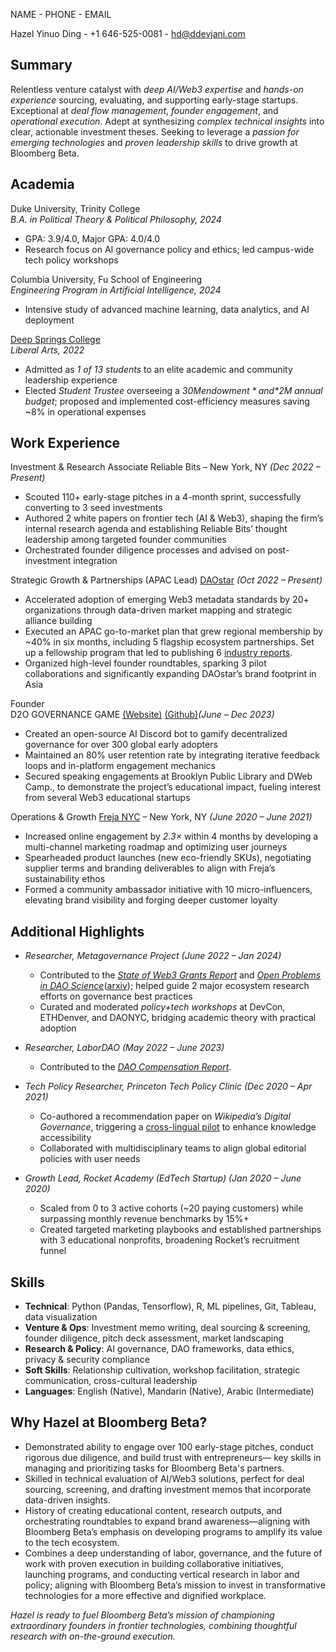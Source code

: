 NAME - PHONE - EMAIL

Hazel Yinuo Ding - +1 646-525-0081 - hd@ddevjani.com

## Summary
Relentless venture catalyst with *deep AI/Web3 expertise* and *hands-on experience* sourcing, evaluating, and supporting early-stage startups. Exceptional at *deal flow management*, *founder engagement*, and *operational execution*. Adept at synthesizing *complex technical insights* into clear, actionable investment theses. Seeking to leverage a *passion for emerging technologies* and *proven leadership skills* to drive growth at Bloomberg Beta.

## Academia

Duke University, Trinity College  
*B.A. in Political Theory & Political Philosophy, 2024*  
- GPA: 3.9/4.0, Major GPA: 4.0/4.0  
- Research focus on AI governance policy and ethics; led campus-wide tech policy workshops  

Columbia University, Fu School of Engineering  
*Engineering Program in Artificial Intelligence, 2024*  
- Intensive study of advanced machine learning, data analytics, and AI deployment  

[Deep Springs College](https://www.deepsprings.edu/)  
*Liberal Arts, 2022*  
- Admitted as *1 of 13 students* to an elite academic and community leadership experience  
- Elected *Student Trustee* overseeing a *$30M endowment* and *$2M annual budget*; proposed and implemented cost-efficiency measures saving ~8% in operational expenses  

## Work Experience

Investment & Research Associate
Reliable Bits – New York, NY _(Dec 2022 – Present)_  
- Scouted 110+ early-stage pitches in a 4-month sprint, successfully converting to 3 seed investments  
- Authored 2 white papers on frontier tech (AI & Web3), shaping the firm’s internal research agenda and establishing Reliable Bits’ thought leadership among targeted founder communities  
- Orchestrated founder diligence processes and advised on post-investment integration  

Strategic Growth & Partnerships (APAC Lead)
[DAOstar](https://daostar.org/) _(Oct 2022 – Present)_  
- Accelerated adoption of emerging Web3 metadata standards by 20+ organizations through data-driven market mapping and strategic alliance building  
- Executed an APAC go-to-market plan that grew regional membership by ~40% in six months, including 5 flagship ecosystem partnerships. Set up a fellowship program that led to publishing 6 [industry reports](https://daostar.org/research).    
- Organized high-level founder roundtables, sparking 3 pilot collaborations and significantly expanding DAOstar’s brand footprint in Asia  

Founder  
D2O GOVERNANCE GAME [(Website)](https://metagov.github.io/d20-governance/) [(Github)](https://github.com/metagov/d20-governance)_(June – Dec 2023)_  
- Created an open-source AI Discord bot to gamify decentralized governance for over 300 global early adopters  
- Maintained an 80% user retention rate by integrating iterative feedback loops and in-platform engagement mechanics  
- Secured speaking engagements at Brooklyn Public Library and DWeb Camp., to demonstrate the project’s educational impact, fueling interest from several Web3 educational startups  

Operations & Growth
[Freja NYC](https://frejanyc.com/) – New York, NY _(June 2020 – June 2021)_  
- Increased online engagement by *2.3×* within 4 months by developing a multi-channel marketing roadmap and optimizing user journeys  
- Spearheaded product launches (new eco-friendly SKUs), negotiating supplier terms and branding deliverables to align with Freja’s sustainability ethos  
- Formed a community ambassador initiative with 10 micro-influencers, elevating brand visibility and forging deeper customer loyalty  

## Additional Highlights

- *Researcher, Metagovernance Project* _(June 2022 – Jan 2024)_  
  - Contributed to the [*State of Web3 Grants Report*](https://drive.google.com/file/d/1JBbGos6Bjdvd1LRGDvIijREic4l7Th2I/view) and [*Open Problems in DAO Science*](https://daoscience.org/)([arxiv](https://arxiv.org/abs/2310.19201)); helped guide 2 major ecosystem research efforts on governance best practices  
  - Curated and moderated *policy+tech workshops* at DevCon, ETHDenver, and DAONYC, bridging academic theory with practical adoption

- *Researcher, LaborDAO* _(May 2022 – June 2023)_  
  - Contributed to the [*DAO Compensation Report*](https://docs.google.com/document/d/19f0cuJ8jzNGw9U2y0OHpubiMNoKb_ged99I_BSdLA4E/edit?tab=t.0).

- *Tech Policy Researcher, Princeton Tech Policy Clinic* _(Dec 2020 – Apr 2021)_  
  - Co-authored a recommendation paper on *Wikipedia’s Digital Governance*, triggering a [cross-lingual pilot](https://drive.google.com/file/d/1Ov87Suek7aA8_OCihc1Srli6Lm2Wrj7A/view?usp=sharing) to enhance knowledge accessibility
  - Collaborated with multidisciplinary teams to align global editorial policies with user needs  

- *Growth Lead, Rocket Academy (EdTech Startup)* _(Jan 2020 – June 2020)_  
  - Scaled from 0 to 3 active cohorts (~20 paying customers) while surpassing monthly revenue benchmarks by 15%+  
  - Created targeted marketing playbooks and established partnerships with 3 educational nonprofits, broadening Rocket’s recruitment funnel  

## Skills 

- **Technical**: Python (Pandas, Tensorflow), R, ML pipelines, Git, Tableau, data visualization  
- **Venture & Ops**: Investment memo writing, deal sourcing & screening, founder diligence, pitch deck assessment, market landscaping  
- **Research & Policy**: AI governance, DAO frameworks, data ethics, privacy & security compliance  
- **Soft Skills**: Relationship cultivation, workshop facilitation, strategic communication, cross-cultural leadership  
- **Languages**: English (Native), Mandarin (Native), Arabic (Intermediate)  

## Why Hazel at Bloomberg Beta? 

- Demonstrated ability to engage over 100 early-stage pitches, conduct rigorous due diligence, and build trust with entrepreneurs— key skills in managing and prioritizing tasks for Bloomberg Beta's partners.  
- Skilled in technical evaluation of AI/Web3 solutions, perfect for deal sourcing, screening, and drafting investment memos that incorporate data-driven insights.  
- History of creating educational content, research outputs, and orchestrating roundtables to expand brand awareness—aligning with Bloomberg Beta’s emphasis on developing programs to amplify its value to the tech ecosystem.
- Combines a deep understanding of labor, governance, and the future of work with proven execution in building collaborative initiatives, launching programs, and conducting vertical research in labor and policy; aligning with Bloomberg Beta’s mission to invest in transformative technologies for a more effective and dignified workplace.

_Hazel is ready to fuel Bloomberg Beta’s mission of championing extraordinary founders in frontier technologies, combining thoughtful research with on-the-ground execution._

